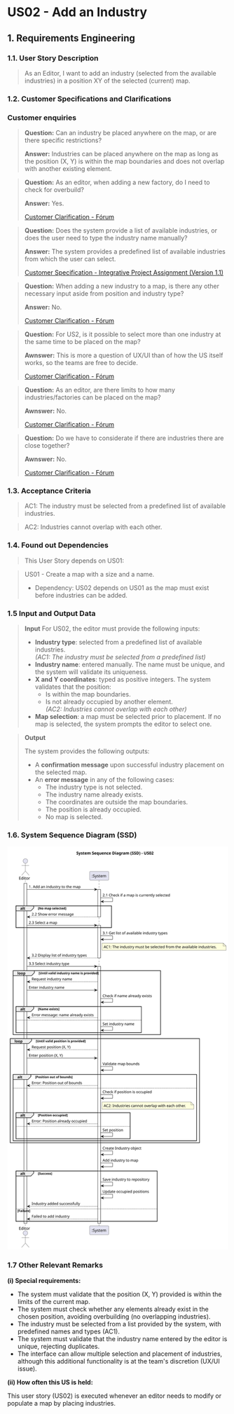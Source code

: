 # US02 - Add an Industry

## 1. Requirements Engineering

### 1.1. User Story Description

>As an Editor, I want to add an industry (selected from the available industries) in a position XY of the selected (current) map.

### 1.2. Customer Specifications and Clarifications

### Customer enquiries
>**Question:** Can an industry be placed anywhere on the map, or are there specific restrictions?
> 
>**Answer:** Industries can be placed anywhere on the map as long as the position (X, Y) is within the map boundaries and does not overlap with another existing element.

>**Question:** As an editor, when adding a new factory, do I need to check for overbuild?
> 
> **Answer:** Yes.
> 
> [Customer Clarification - Fórum](https://moodle.isep.ipp.pt/mod/forum/discuss.php?d=34906)

>**Question:** Does the system provide a list of available industries, or does the user need to type the industry name manually? 
> 
>**Answer:** The system provides a predefined list of available industries from which the user can select.
> 
>[Customer Specification - Integrative Project Assignment (Version 1.1)](https://moodle.isep.ipp.pt/mod/resource/view.php?id=261025)

>**Question:** When adding a new industry to a map, is there any other necessary input aside from position and industry type?
>
>**Answer:** No.
> 
> [Customer Clarification - Fórum](https://moodle.isep.ipp.pt/mod/forum/discuss.php?d=35185)

>**Question:** For US2, is it possible to select more than one industry at the same time to be placed on the map?
> 
>**Awnswer:** This is more a question of UX/UI than of how the US itself works, so the teams are free to decide.
> 
> [Customer Clarification - Fórum](https://moodle.isep.ipp.pt/mod/forum/discuss.php?d=35107)

>**Question:** As an editor, are there limits to how many industries/factories can be placed on the map?
> 
>**Awnswer:** No.
> 
> [Customer Clarification - Fórum](https://moodle.isep.ipp.pt/mod/forum/discuss.php?d=34920)

>**Question:** Do we have to considerate if there are industries there are close together?
> 
>**Awnswer:** No.
>
> [Customer Clarification - Fórum](https://moodle.isep.ipp.pt/mod/forum/discuss.php?d=34920)


### 1.3. Acceptance Criteria

>AC1: The industry must be selected from a predefined list of available industries.

>AC2: Industries cannot overlap with each other.

### 1.4. Found out Dependencies

>This User Story depends on US01:

>US01 - Create a map with a size and a name.
>- Dependency: US02 depends on US01 as the map must exist before industries can be added.

### 1.5 Input and Output Data
>**Input**
For US02, the editor must provide the following inputs:
>
>- **Industry type**: selected from a predefined list of available industries.  
>  *(AC1: The industry must be selected from a predefined list)*
>- **Industry name**: entered manually. The name must be unique, and the system will validate its uniqueness.
>- **X and Y coordinates**: typed as positive integers. The system validates that the position:
>    - Is within the map boundaries.
>    - Is not already occupied by another element.  
>      *(AC2: Industries cannot overlap with each other)*
>- **Map selection**: a map must be selected prior to placement. If no map is selected, the system prompts the editor to select one.

>**Output**
>
>The system provides the following outputs:
>
>- A **confirmation message** upon successful industry placement on the selected map.
>- An **error message** in any of the following cases:
>    - The industry type is not selected.
>    - The industry name already exists.
>    - The coordinates are outside the map boundaries.
>    - The position is already occupied.
>    - No map is selected.
### 1.6. System Sequence Diagram (SSD)

![US02-SSD](svg/US02-requirements.svg)

### 1.7 Other Relevant Remarks

**(i) Special requirements:**

- The system must validate that the position (X, Y) provided is within the limits of the current map.
- The system must check whether any elements already exist in the chosen position, avoiding overbuilding (no overlapping industries).
- The industry must be selected from a list provided by the system, with predefined names and types (AC1).
- The system must validate that the industry name entered by the editor is unique, rejecting duplicates.
- The interface can allow multiple selection and placement of industries, although this additional functionality is at the team's discretion (UX/UI issue).

**(ii) How often this US is held:**

This user story (US02) is executed whenever an editor needs to modify or populate a map by placing industries.
